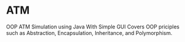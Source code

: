 # ATM
OOP ATM Simulation using Java With Simple GUI
Covers OOP priciples such as Abstraction, Encapsulation, Inheritance, and Polymorphism.
